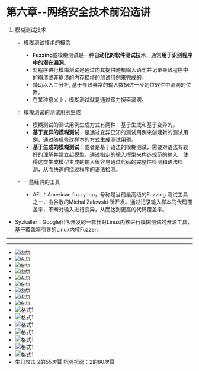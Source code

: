 

# 第六章--网络安全技术前沿选讲

1. 模糊测试技术

   + 模糊测试技术的概念
     + **Fuzzing**或模糊测试是一种**自动化的软件测试技**术，通常**用于识别程序中的潜在漏洞**。
     + 对程序进行模糊测试是通过向其提供随机输入语句并记录导致程序中的崩溃或非崩溃的内存损坏的测试用例来完成的。
     + 辅助以人工分析, 基于导致异常的输入数据进一步定位软件中漏洞的位置。
     + 在某种意义上，模糊测试就是通过蛮力搜索漏洞。

   + 模糊测试的测试用例生成

     + 模糊测试的测试用例生成方式有两种：基于生成和基于变异的。
     + **基于变异的模糊测试**：是通过变异已知的测试用例来创建新的测试用例，通过随机修改样本的方式生成测试用例。
     + **基于生成的模糊测试**：或者是基于语法的模糊测试，需要对语法有较好的理解并建立起模型，通过指定的输入模型来构造规范的输入，使得这类生成模型生成的输入很容易通过代码的完整性检测和语法检测，从而快速的绕过程序的语法检测。

   + 一些经典的工具

     + AFL：American fuzzy lop，号称是当前最高级的Fuzzing 测试工具之一，由谷歌的Michal Zalewski 所开发。通过记录输入样本的代码覆盖率，不断对输入进行变异，从而达到更高的代码覆盖率。
+ Syzkaller：Google团队开发的一款针对Linux内核进行模糊测试的开源工具，基于覆盖率引导的Linux内核Fuzzer。

---

---

+ <img src="格式3.png" alt="格式1" style="zoom: 80%;" />
+ <img src="格式4.png" alt="格式1" style="zoom: 80%;" />
+ <img src="格式2.png" alt="格式1" style="zoom: 80%;" />
+ <img src="格式6.png" alt="格式1" style="zoom: 80%;" />
+ <img src="格式7.png" alt="格式1" style="zoom: 80%;" />
+ <img src="格式8.png" alt="格式1" style="zoom: 80%;" />
+ <img src="格式5.png" alt="格式1" style="zoom: 80%;" />
+ <img src="格式1.png" alt="格式1" style="zoom: 80%;" />
+ <img src="格式9.png" alt="格式1" style="zoom: 80%;" />
+ <img src="格式10.png" alt="格式1"  />
+ <img src="格式11.png" alt="格式1"  />
+ <img src="格式12.png" alt="格式1"  />
+ <img src="格式13.png" alt="格式1"  />
+ <img src="格式14.png" alt="格式1"  />
+ <img src="格式15.png" alt="格式1"  />
+ <img src="格式16.png" alt="格式1"  />
+ 生日攻击 2的55次幂
  抗强抗弱：2的80次幂

